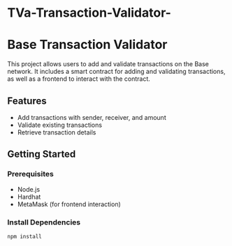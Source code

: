 # TVa-Transaction-Validator-
# Base Transaction Validator

This project allows users to add and validate transactions on the Base network. It includes a smart contract for adding and validating transactions, as well as a frontend to interact with the contract.

## Features
- Add transactions with sender, receiver, and amount
- Validate existing transactions
- Retrieve transaction details

## Getting Started

### Prerequisites
- Node.js
- Hardhat
- MetaMask (for frontend interaction)

### Install Dependencies
```bash
npm install
